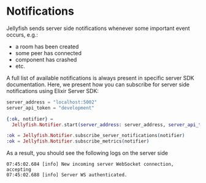 # Notifications

Jellyfish sends server side notifications whenever some important event occurs, e.g.:
* a room has been created
* some peer has connected
* component has crashed
* etc.

A full list of available notifications is always present in specific server SDK documentation.
Here, we present how you can subscribe for server side notifications using Elixir Server SDK:

```elixir
server_address = "localhost:5002"
server_api_token = "development"

{:ok, notifier} =
  Jellyfish.Notifier.start(server_address: server_address, server_api_token: server_api_token)

:ok = Jellyfish.Notifier.subscribe_server_notifications(notifier)
:ok = Jellyfish.Notifier.subscribe_metrics(notifier)
```

As a result, you should see the following logs on the server side

```
07:45:02.684 [info] New incoming server WebSocket connection, accepting
07:45:02.688 [info] Server WS authenticated.
```